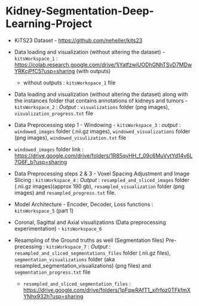 # Kidney-Segmentation-Deep-Learning-Project

* KiTS23 Dataset - https://github.com/neheller/kits23

* Data loading and visualization (without altering the dataset) - `kitsWorkspace_1` : https://colab.research.google.com/drive/1jYatfzwiUODhGNhTSvD7MDwYRKcjPfC5?usp=sharing (with outputs)
  - without outputs : `kitsWorkspace_1` file
 
* Data loading and visualization (without altering the dataset) along with the instances folder that contains annotations of kidneys and tumors - `kitsWorkspace_2` : _Output_ : `visualizations` folder (png images), `visualization_progress.txt` file

* Data Preprocessing step 1 - Windowing - `kitsWorkspace_3` : _output_ : `windowed_images` folder (.nii.gz images), `windowed_visualizations` folder (png images), `windowed_visulization.txt` file
 - `windowed_images` folder link : https://drive.google.com/drive/folders/1R85qyHH_f_09c6MuVytYd14v6L7G6F_b?usp=sharing

* Data Preprocessing steps 2 & 3 - Voxel Spacing Adjustment and Image Slicing : `kitsWorkspace_4` : _Output_ : `resampled_and_sliced_images` folder (.nii.gz images)(approx 190 gb), `resampled_visualization` folder (png images) and `resampled_progress.txt` file.

* Model Architecture - Encoder, Decoder, Loss functions : `kitsWorkspace_5` (part 1)

* Coronal, Sagittal and Axial visualizations (Data preprocessing experimentation) - `kitsWorkspace_6`

* Resampling of the Ground truths as well (Segmentation files) Pre-precessing : `kitsWorkspace_7` : _Output_ : `resampled_and_sliced_segmentations_files` folder (.nii.gz files), `segmentation_visualizations` folder (aka resampled_segmentation_visualizations) (png files) and `segmentation_progress.txt` file
  - `resampled_and_sliced_segmentation_files` : https://drive.google.com/drive/folders/1pFqwRAfT1_xifrfoz0TFkfmXYNhx932h?usp=sharing

